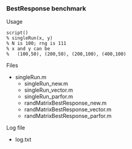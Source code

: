 ### BestResponse benchmark

Usage

	script()
	% singleRun(x, y)
	% N is 100; rng is 111
	% x and y can be
	%   (100,50), (200,50), (200,100), (400,100)
	
Files

- singleRun.m
  - singleRun_new.m
  - singleRun_vector.m
  - singleRun_parfor.m
  - randMatrixBestResponse_new.m
  - randMatrixBestResponse_vector.m
  - randMatrixBestResponse_parfor.m

Log file

- log.txt